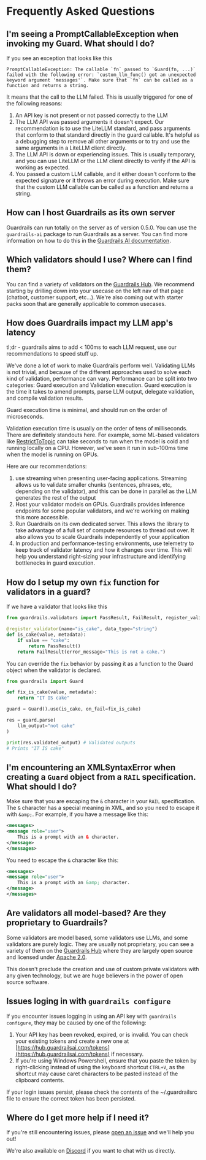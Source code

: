 # Frequently Asked Questions

## I'm seeing a PromptCallableException when invoking my Guard. What should I do?

If you see an exception that looks like this

```
PromptCallableException: The callable `fn` passed to `Guard(fn, ...)` failed with the following error: `custom_llm_func() got an unexpected keyword argument 'messages'`. Make sure that `fn` can be called as a function and returns a string.
```

It means that the call to the LLM failed. This is usually triggered for one of the following reasons:

1. An API key is not present or not passed correctly to the LLM
1. The LLM API was passed arguments it doesn't expect. Our recommendation is to use the LiteLLM standard, and pass arguments that conform to that standard directly in the guard callable. It's helpful as a debugging step to remove all other arguments or to try and use the same arguments in a LiteLLM client directly.
1. The LLM API is down or experiencing issues. This is usually temporary, and you can use LiteLLM or the LLM client directly to verify if the API is working as expected.
1. You passed a custom LLM callable, and it either doesn't conform to the expected signature or it throws an error during execution. Make sure that the custom LLM callable can be called as a function and returns a string.

## How can I host Guardrails as its own server

Guardrails can run totally on the server as of version 0.5.0. You can use the `guardrails-ai` package to run Guardrails as a server. You can find more information on how to do this in the [Guardrails AI documentation](https://www.guardrailsai.com/docs/getting_started/guardrails_server).

## Which validators should I use? Where can I find them?

You can find a variety of validators on the [Guardrails Hub](https://hub.guardrailsai.com). We recommend starting by drilling down into your usecase on the left nav of that page (chatbot, customer support, etc...). We're also coming out with starter packs soon that are generally applicable to common usecases.

## How does Guardrails impact my LLM app's latency

tl;dr - guardrails aims to add < 100ms to each LLM request, use our recommendations to speed stuff up.

We've done a lot of work to make Guardrails perform well. Validating LLMs is not trivial, and because of the different approaches used to solve each kind of validation, performance can vary. Performance can be split into two categories: Guard execution and Validation execution. Guard execution is the time it takes to amend prompts, parse LLM output, delegate validation, and compile validation results. 

Guard execution time is minimal, and should run on the order of microseconds.

Validation execution time is usually on the order of tens of milliseconds. There are definitely standouts here. For example, some ML-based validators like [RestrictToTopic](https://hub.guardrailsai.com/validator/tryolabs/restricttotopic) can take seconds to run when the model is cold and running locally on a CPU. However, we've seen it run in sub-100ms time when the model is running on GPUs.

Here are our recommendations:

1. use streaming when presenting user-facing applications. Streaming allows us to validate smaller chunks (sentences, phrases, etc, depending on the validator), and this can be done in parallel as the LLM generates the rest of the output
1. Host your validator models on GPUs. Guardrails provides inference endpoints for some popular validators, and we're working on making this more accessible.
1. Run Guardrails on its own dedicated server. This allows the library to take advantage of a full set of compute resources to thread out over. It also allows you to scale Guardrails independently of your application
1. In production and performance-testing environments, use telemetry to keep track of validator latency and how it changes over time. This will help you understand right-sizing your infrastructure and identifying bottlenecks in guard execution.

## How do I setup my own `fix` function for validators in a guard?

If we have a validator that looks like this
```python
from guardrails.validators import PassResult, FailResult, register_validator

@register_validator(name="is_cake", data_type="string")
def is_cake(value, metadata):
    if value == "cake":
        return PassResult()
    return FailResult(error_message="This is not a cake.")
```

You can override the `fix` behavior by passing it as a function to the Guard object when the validator is declared.

```python
from guardrails import Guard

def fix_is_cake(value, metadata):
    return "IT IS cake"

guard = Guard().use(is_cake, on_fail=fix_is_cake)

res = guard.parse(
    llm_output="not cake"
)

print(res.validated_output) # Validated outputs
# Prints "IT IS cake"
```

## I'm encountering an XMLSyntaxError when creating a `Guard` object from a `RAIL` specification. What should I do?

Make sure that you are escaping the `&` character in your `RAIL` specification. The `&` character has a special meaning in XML, and so you need to escape it with `&amp;`. For example, if you have a message like this:

```xml
<messages>
<message role="user">
    This is a prompt with an & character.
</message>
</messages>
```

You need to escape the `&` character like this:

```xml
<messages>
<message role="user">
    This is a prompt with an &amp; character.
</message>
</messages>
```

## Are validators all model-based? Are they proprietary to Guardrails?

Some validators are model based, some validators use LLMs, and some validators are purely logic. They are usually not proprietary, you can see a variety of them on the [Guardrails Hub](https://hub.guardrailsai.com) where they are largely open source and licensed under [Apache 2.0](https://www.apache.org/licenses/LICENSE-2.0).

This doesn't preclude the creation and use of custom private validators with any given technology, but we are huge believers in the power of open source software.

## Issues loging in with `guardrails configure`

If you encounter issues logging in using an API key with `guardrails configure`, they may be caused by one of the following:

1. Your API key has been revoked, expired, or is invalid. You can check your existing tokens and create a new one at [https://hub.guardrailsai.com/tokens](https://hub.guardrailsai.com/tokens) if necessary.
2. If you're using Windows Powershell, ensure that you paste the token by right-clicking instead of using the keyboard shortcut `CTRL+V`, as the shortcut may cause caret characters to be pasted instead of the clipboard contents.

If your login issues persist, please check the contents of the ~/.guardrailsrc file to ensure the correct token has been persisted.

## Where do I get more help if I need it?

If you're still encountering issues, please [open an issue](https://github.com/guardrails-ai/guardrails/issues/new) and we'll help you out!

We're also available on [Discord](https://discord.gg/U9RKkZSBgx) if you want to chat with us directly.
